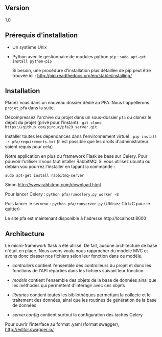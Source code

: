 ## Version

1.0

## Prérequis d'installation

* Un système Unix


* Python avec le gestionnaire de modules python `pip` : `sudo apt-get install python-pip`

  Si besoin, une procédure d'installation plus détaillée de pip peut être trouvée ici : http://pip.readthedocs.org/en/stable/installing/

## Installation

Placez vous dans un nouveau dossier dédié au PFA. Nous l'appellerons `projet_pfa` dans la suite.

Décompressez l'archive du projet dans un sous-dossier `pfa` ou clonez le dépôt du projet (privé pour l'instant) : `git clone https://github.com/piroux/pfa29_server.git`

Installer toutes les dépendances dans l'environnement virtuel : `pip install -r pfa/requirements.txt` (il est possible que les droits d'administrateur soient requis pour cela)

Notre application en plus du framework Flask se base sur Celery. Pour pouvoir l'utiliser il vous faut intaller RabbitMQ. Si vous utilisez ubuntu ou debian vou pourrez l'installer en tapant la commande :

`sudo apt-get install rabbitmq-server`

Sinon http://www.rabbitmq.com/download.html

Pour lancer Celery : `python pfa/runcelery.py worker -B`

Puis lancer le serveur : `python pfa/runserver.py` (Utilisez Ctrl+C pour le quitter)

Le site pfa est maintenant disponible à l'adresse http://localhost:8000

## Architecture

Le micro-framework flask a été utilisé. De fait, aucune architecture de base n'était en place. Nous avons voulu nous rapprocher du modèle MVC et avons donc classer nos fichiers selon leur fonction dans ce modèle.

* *controllers* contient l'ensemble des controlleurs du projet et donc les fonctions de l'API réparties dans les fichiers suivant leur fonction

* *models* contient l'ensemble des objets de la base de données ainsi que les méthodes qui permettent d'intéragir avec ces objets

* *libraries* contient toutes les bibliothèques permettant la collecte et le traitement des données, ainsi que les routines de génération de la base de données

* *server.config* contient surtout la configuration des taches Celery

Pour ouvrir l'interface au format .yaml (format swagger), http://editor.swagger.io/ 